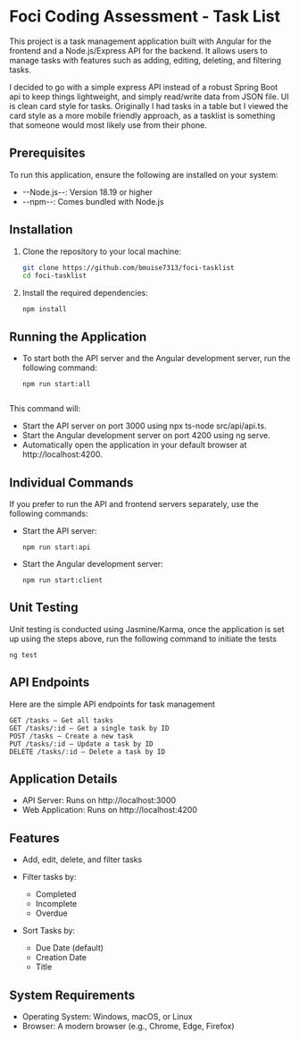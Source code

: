 # Foci Coding Assessment - Task List

This project is a task management application built with Angular for the frontend and a Node.js/Express API for the backend. It allows users to manage tasks with features such as adding, editing, deleting, and filtering tasks.

I decided to go with a simple express API instead of a robust Spring Boot api to keep things lightweight, and simply read/write data from JSON file. UI is clean card style for tasks. Originally I had tasks in a table but I viewed the card style as a more mobile friendly approach, as a tasklist is something that someone would most likely use from their phone.

## Prerequisites

To run this application, ensure the following are installed on your system:
- --Node.js--: Version 18.19 or higher 
- --npm--: Comes bundled with Node.js

## Installation

1. Clone the repository to your local machine:
   ```bash
   git clone https://github.com/bmuise7313/foci-tasklist
   cd foci-tasklist

2. Install the required dependencies:
   ```
   npm install

## Running the Application

- To start both the API server and the Angular development server, run the following command:
    ```
    npm run start:all
    

This command will:

 - Start the API server on port 3000 using npx ts-node src/api/api.ts.
 - Start the Angular development server on port 4200 using ng serve.
 - Automatically open the application in your default browser at http://localhost:4200.

## Individual Commands
If you prefer to run the API and frontend servers separately, use the following commands:

 - Start the API server:
    ```
    npm run start:api

 - Start the Angular development server:
    ```
    npm run start:client

## Unit Testing
Unit testing is conducted using Jasmine/Karma, once the application is set up using the steps above, run the following command to initiate the tests

    ng test

## API Endpoints
Here are the simple API endpoints for task management

    GET /tasks — Get all tasks
    GET /tasks/:id — Get a single task by ID
    POST /tasks — Create a new task
    PUT /tasks/:id — Update a task by ID
    DELETE /tasks/:id — Delete a task by ID


## Application Details
 - API Server: Runs on http://localhost:3000
 - Web Application: Runs on http://localhost:4200


## Features
- Add, edit, delete, and filter tasks
- Filter tasks by:
    - Completed
    - Incomplete
    - Overdue

- Sort Tasks by:
    - Due Date (default)
    - Creation Date
    - Title

## System Requirements
- Operating System: Windows, macOS, or Linux
- Browser: A modern browser (e.g., Chrome, Edge, Firefox)